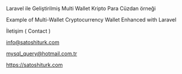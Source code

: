 Laravel ile Geliştirilmiş Multi Wallet Kripto Para Cüzdan örneği

Example of Multi-Wallet Cryptocurrency Wallet Enhanced with Laravel




İletişim ( Contact )

info@satoshiturk.com

mysql_query@hotmail.com.tr

https://satoshiturk.com 
